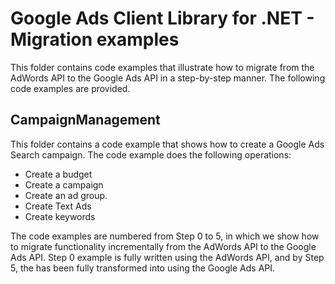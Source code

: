 # Google Ads Client Library for .NET - Migration examples

This folder contains code examples that illustrate how to migrate from the AdWords API to the
Google Ads API in a step-by-step manner. The following code examples are provided.

## CampaignManagement

This folder contains a code example that shows how to create a Google Ads
 Search campaign. The code example does the following operations:

  - Create a budget
  - Create a campaign
  - Create an ad group.
  - Create Text Ads
  - Create keywords

The code examples are numbered from Step 0 to 5, in which we show how to migrate functionality
 incrementally from the AdWords API to the Google Ads API. Step 0 example is fully written using
 the AdWords API, and by Step 5, the has been fully transformed into using the Google Ads API.